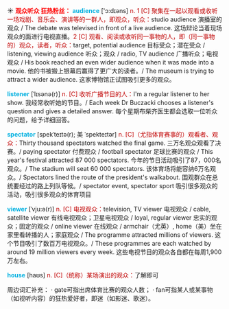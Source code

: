 ☀ <font color="red">**观众听众 狂热粉丝：**</font>
<font color="sky blue">**audience**</font> ['ɔ:dɪəns] 
<font color="#c00000">n. 1 [C] 聚集在一起以观看或收听一场戏剧、音乐会、演讲等的一群人，即观众，听众：</font>studio audience 演播室的观众 / The debate was televised in front of a live audience. 这场辩论当着现场观众的面进行电视直播。<font color="#c00000">2 [C] 观看、阅读或收听同一事物的人，即（同一事物的）观众，读者，听众：</font>target, potential audience 目标受众；潜在受众 / listening, viewing audience 听众；观众 / radio, TV audience 广播听众；电视观众 / His book reached an even wider audience when it was made into a movie. 他的书被搬上银幕后赢得了更广大的读者。/ The museum is trying to attract a wider audience. 这家博物馆正试图吸引更多的观众。
                      
<font color="sky blue">**listener**</font> [ˈlɪsənə(r)]
<font color="#c00000">n. [C] 收听广播节目的人：</font>I'm a regular listener to her show. 我经常收听她的节目。/ Each week Dr Buczacki chooses a listener's question and gives a detailed answer. 每个星期布柴齐医生都会选取一位听众的问题，给予详细回答。
 
<font color="sky blue">**spectator**</font> [spekˈteɪtə(r); 美 ˈspekteɪtər]
<font color="#c00000">n. [C]（尤指体育赛事的）观看者、观众：</font>Thirty thousand spectators watched the final game. 三万名观众观看了决赛。/ paying spectator 付费观众 / football spectator 足球比赛的观众 / This year's festival attracted 87 000 spectators. 今年的节日活动吸引了87，000名观众。/ The stadium will seat 60 000 spectators. 该体育场将能容纳6万名观众。/ Spectators lined the route of the president's walkabout. 围观群众在总统要经过的路上列队等候。/ spectator event, spectator sport 吸引很多观众的活动，吸引很多观众的体育项目
           
<font color="sky blue">**viewer**</font> [ˈvju:ə(r)]
<font color="#c00000">n. [C] 电视观众：</font>television, TV viewer 电视观众 / cable, satellite viewer 有线电视观众；卫星电视观众 / loyal, regular viewer 忠实的观众；固定的观众 / online viewer 在线观众 / armchair（尤英）, home（美）坐在家里看转播的人；家庭观众 / The programme attracted millions of viewers. 这个节目吸引了数百万电视观众。/ These programmes are each watched by around 19 million viewers every week. 这些电视节目的观众各自都在每周1,900万左右。

<font color="sky blue">**house**</font> [haʊs] 
<font color="#c00000">n. [C]（统称）某场演出的观众：</font>了解即可

周边词汇补充：
· gate可指出席体育比赛的观众人数；
· fan可指某人或某事物（如视听内容）的狂热爱好者，即迷（如影迷、歌迷）。
